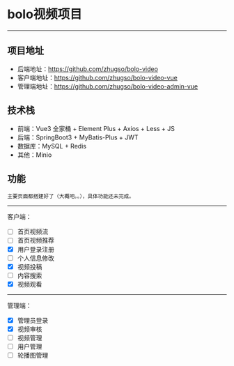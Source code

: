 # bolo视频项目

---

## 项目地址

- 后端地址：https://github.com/zhugso/bolo-video
- 客户端地址：https://github.com/zhugso/bolo-video-vue
- 管理端地址：https://github.com/zhugso/bolo-video-admin-vue

## 技术栈

- 前端：Vue3 全家桶 + Element Plus + Axios + Less + JS
- 后端：SpringBoot3 + MyBatis-Plus + JWT
- 数据库：MySQL + Redis
- 其他：Minio

## 功能

    主要页面都搭建好了（大概吧。。），具体功能还未完成。

---

客户端：

- [ ] 首页视频流
- [ ] 首页视频推荐
- [x] 用户登录注册
- [ ] 个人信息修改
- [x] 视频投稿
- [ ] 内容搜索
- [x] 视频观看

---

管理端：

- [x] 管理员登录
- [x] 视频审核
- [ ] 视频管理
- [ ] 用户管理
- [ ] 轮播图管理

